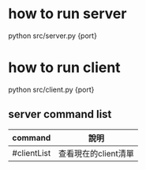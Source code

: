 # how to run server
python src/server.py {port}

# how to run client
python src/client.py {port}

## server command list

|   command   |         說明         |
| :---------: | :------------------: |
| #clientList | 查看現在的client清單 |
